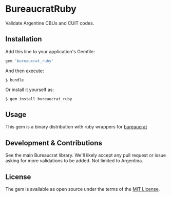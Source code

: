 # BureaucratRuby

Validate Argentine CBUs and CUIT codes.

## Installation

Add this line to your application's Gemfile:

```ruby
gem 'bureaucrat_ruby'
```

And then execute:

    $ bundle

Or install it yourself as:

    $ gem install bureaucrat_ruby

## Usage

This gem is a binary distribution with ruby wrappers for 
[bureaucrat](https://github.com/bitex-la/bureaucrat)

## Development & Contributions

See the main Bureaucrat library. We'll likely accept any pull request or issue
asking for more validations to be added. Not limited to Argentina.

## License

The gem is available as open source under the terms of the [MIT License](http://opensource.org/licenses/MIT).

